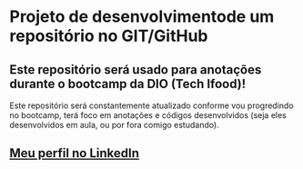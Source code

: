 # Projeto de desenvolvimentode um repositório no GIT/GitHub
## Este repositório será usado para anotações durante o bootcamp da DIO (Tech Ifood)!

Este repositório será constantemente atualizado conforme vou progredindo no bootcamp, terá foco em anotações e códigos desenvolvidos (seja eles desenvolvidos em aula, ou por fora comigo estudando).


## [Meu perfil no LinkedIn](https://www.linkedin.com/in/lf-santucci/)
